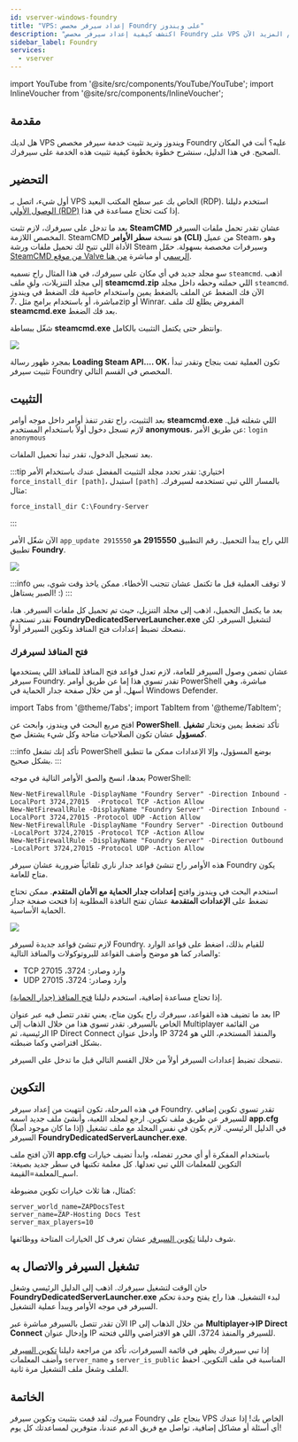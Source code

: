 ```yaml
---
id: vserver-windows-foundry
title: "VPS: إعداد سيرفر مخصص Foundry على ويندوز"
description: "اكتشف كيفية إعداد سيرفر مخصص Foundry على VPS ويندوز الخاص بك لاستضافة ألعاب سلسة → تعلّم المزيد الآن"
sidebar_label: Foundry
services:
  - vserver
---
```


import YouTube from '@site/src/components/YouTube/YouTube';
import InlineVoucher from '@site/src/components/InlineVoucher';

## مقدمة

هل لديك VPS ويندوز وتريد تثبيت خدمة سيرفر مخصص Foundry عليه؟ أنت في المكان الصحيح. في هذا الدليل، سنشرح خطوة بخطوة كيفية تثبيت هذه الخدمة على سيرفرك.

<YouTube videoId="bRsZNqKsghA" imageSrc="https://screensaver01.zap-hosting.com/index.php/s/Xm3o2P3oc7QzLtp/preview" title="كيفية إعداد سيرفر مخصص Foundry على VPS ويندوز!" description="تحب تفهم الأمور بشكل أفضل لما تشوفها على أرض الواقع؟ إحنا معاك! غص في الفيديو اللي يشرح كل شيء بطريقة سهلة. سواء كنت مستعجل أو تحب تتعلم بأكثر طريقة ممتعة!"/>
<InlineVoucher />

## التحضير

أول شيء، اتصل بـ VPS الخاص بك عبر سطح المكتب البعيد (RDP). استخدم دليلنا [الوصول الأولي (RDP)](vserver-windows-userdp.md) إذا كنت تحتاج مساعدة في هذا.

بعد ما تدخل على سيرفرك، لازم تثبت **SteamCMD** عشان تقدر تحمل ملفات السيرفر المخصص اللازمة. SteamCMD هو نسخة **سطر الأوامر (CLI)** من عميل Steam، وهو الأداة اللي تتيح لك تحميل ملفات ورشة Steam وسيرفرات مخصصة بسهولة. حمّل [SteamCMD من موقع Valve الرسمي](https://developer.valvesoftware.com/wiki/SteamCMD) أو مباشرة [من هنا](https://steamcdn-a.akamaihd.net/client/installer/steamcmd.zip).

سوِ مجلد جديد في أي مكان على سيرفرك، في هذا المثال راح نسميه `steamcmd`. اذهب إلى مجلد التنزيلات، ولقِ ملف **steamcmd.zip** اللي حملته وحطه داخل مجلد `steamcmd`. الآن فك الضغط عن الملف بالضغط يمين واستخدام خاصية فك الضغط في ويندوز مباشرة، أو باستخدام برامج مثل .7zip أو Winrar. المفروض يطلع لك ملف **steamcmd.exe** بعد فك الضغط.

شغّل ببساطة **steamcmd.exe** وانتظر حتى يكتمل التثبيت بالكامل.

![](https://github.com/zaphosting/docs/assets/42719082/ffb8e8a1-26e3-4d16-9baf-938e17ec1613)

بمجرد ظهور رسالة **Loading Steam API.... OK**، تكون العملية تمت بنجاح وتقدر تبدأ تثبيت سيرفر Foundry المخصص في القسم التالي.

## التثبيت

بعد التثبيت، راح تقدر تنفذ أوامر داخل موجه أوامر **steamcmd.exe** اللي شغلته قبل. لازم تسجل دخول أولاً باستخدام المستخدم **anonymous**، عن طريق الأمر: `login anonymous`

بعد تسجيل الدخول، تقدر تبدأ تحميل الملفات.

:::tip
اختياري: تقدر تحدد مجلد التثبيت المفضل عندك باستخدام الأمر `force_install_dir [path]`، استبدل `[path]` بالمسار اللي تبي تستخدمه لسيرفرك. مثال: 
```
force_install_dir C:\Foundry-Server
```
:::

الآن شغّل الأمر `app_update 2915550` اللي راح يبدأ التحميل. رقم التطبيق **2915550** هو تطبيق **Foundry**.

![](https://github.com/zaphosting/docs/assets/42719082/b265a784-cf9a-43dc-b100-376f080e18f3)

:::info
لا توقف العملية قبل ما تكتمل عشان تتجنب الأخطاء. ممكن ياخذ وقت شوي، بس الصبر يستاهل! :)
:::

بعد ما يكتمل التحميل، اذهب إلى مجلد التنزيل، حيث تم تحميل كل ملفات السيرفر. هنا، تقدر تستخدم **FoundryDedicatedServerLauncher.exe** لتشغيل السيرفر. لكن ننصحك تضبط إعدادات فتح المنافذ وتكوين السيرفر أولاً.

### فتح المنافذ لسيرفرك

عشان تضمن وصول السيرفر للعامة، لازم تعدل قواعد فتح المنافذ للمنافذ اللي يستخدمها سيرفر Foundry. تقدر تسوي هذا إما عن طريق أوامر PowerShell مباشرة، وهي أسهل، أو من خلال صفحة جدار الحماية في Windows Defender.

import Tabs from '@theme/Tabs';
import TabItem from '@theme/TabItem';

<Tabs>
<TabItem value="powershell" label="عن طريق PowerShell" default>

افتح مربع البحث في ويندوز، وابحث عن **PowerShell**. تأكد تضغط يمين وتختار **تشغيل كمسؤول** عشان تكون الصلاحيات متاحة وكل شيء يشتغل صح.

:::info
تأكد إنك تشغل PowerShell بوضع المسؤول، وإلا الإعدادات ممكن ما تتطبق بشكل صحيح.
:::

بعدها، انسخ والصق الأوامر التالية في موجه PowerShell:
```
New-NetFirewallRule -DisplayName "Foundry Server" -Direction Inbound -LocalPort 3724,27015  -Protocol TCP -Action Allow
New-NetFirewallRule -DisplayName "Foundry Server" -Direction Inbound -LocalPort 3724,27015 -Protocol UDP -Action Allow
New-NetFirewallRule -DisplayName "Foundry Server" -Direction Outbound -LocalPort 3724,27015 -Protocol TCP -Action Allow
New-NetFirewallRule -DisplayName "Foundry Server" -Direction Outbound -LocalPort 3724,27015 -Protocol UDP -Action Allow
```

هذه الأوامر راح تنشئ قواعد جدار ناري تلقائياً ضرورية عشان سيرفر Foundry يكون متاح للعامة.

</TabItem>

<TabItem value="windefender" label="عن طريق Windows Defender">

استخدم البحث في ويندوز وافتح **إعدادات جدار الحماية مع الأمان المتقدم**. ممكن تحتاج تضغط على **الإعدادات المتقدمة** عشان تفتح النافذة المطلوبة إذا فتحت صفحة جدار الحماية الأساسية.

![](https://github.com/zaphosting/docs/assets/42719082/5fb9f943-7e51-4d8f-9df4-2f5ff60857d3)

لازم تنشئ قواعد جديدة لسيرفر Foundry. للقيام بذلك، اضغط على قواعد الوارد والصادر كما هو موضح وأضف القواعد للبروتوكولات والمنافذ التالية:
- TCP وارد وصادر: 3724، 27015
- UDP وارد وصادر: 3724، 27015

إذا تحتاج مساعدة إضافية، استخدم دليلنا [فتح المنافذ (جدار الحماية)](vserver-windows-port.md).

</TabItem>
</Tabs>

بعد ما تضيف هذه القواعد، سيرفرك راح يكون متاح، يعني تقدر تتصل فيه عبر عنوان IP الخاص بالسيرفر. تقدر تسوي هذا من خلال الذهاب إلى Multiplayer من القائمة الرئيسية، ثم IP Direct Connect وأدخل عنوان IP والمنفذ المستخدم، اللي هو 3724 بشكل افتراضي وكما ضبطته.

ننصحك تضبط إعدادات السيرفر أولاً من خلال القسم التالي قبل ما تدخل على السيرفر.

## التكوين

في هذه المرحلة، تكون انتهيت من إعداد سيرفر Foundry. تقدر تسوي تكوين إضافي للسيرفر عن طريق ملف تكوين. ارجع لمجلد اللعبة، وأنشئ ملف جديد اسمه **app.cfg** (إذا ما كان موجود أصلاً) في الدليل الرئيسي. لازم يكون في نفس المجلد مع ملف تشغيل السيرفر **FoundryDedicatedServerLauncher.exe**.

الآن افتح ملف **app.cfg** باستخدام المفكرة أو أي محرر تفضله، وابدأ تضيف خيارات التكوين للمعلمات اللي تبي تعدلها. كل معلمة تكتبها في سطر جديد بصيغة: اسم_المعلمة=القيمة.

كمثال، هنا ثلاث خيارات تكوين مضبوطة:
```
server_world_name=ZAPDocsTest
server_name=ZAP-Hosting Docs Test
server_max_players=10
```

شوف دليلنا [تكوين السيرفر](foundry-configuration.md) عشان تعرف كل الخيارات المتاحة ووظائفها.

## تشغيل السيرفر والاتصال به

حان الوقت لتشغيل سيرفرك. اذهب إلى الدليل الرئيسي وشغل **FoundryDedicatedServerLauncher.exe** لبدء التشغيل. هذا راح يفتح وحدة تحكم السيرفر في موجه الأوامر ويبدأ عملية التشغيل.

الآن تقدر تتصل بالسيرفر مباشرة عبر IP من خلال الذهاب إلى **Multiplayer->IP Direct Connect** وإدخال عنوان IP للسيرفر والمنفذ 3724، اللي هو الافتراضي واللي فتحته.

إذا تبي سيرفرك يظهر في قائمة السيرفرات، تأكد من مراجعة دليلنا [تكوين السيرفر](foundry-configuration.md) وأضف المعلمات `server_name` و `server_is_public` المناسبة في ملف التكوين. احفظ الملف وشغل ملف التشغيل مرة ثانية.

## الخاتمة

مبروك، لقد قمت بتثبيت وتكوين سيرفر Foundry بنجاح على VPS الخاص بك! إذا عندك أي أسئلة أو مشاكل إضافية، تواصل مع فريق الدعم عندنا، متوفرين لمساعدتك كل يوم!

<InlineVoucher />